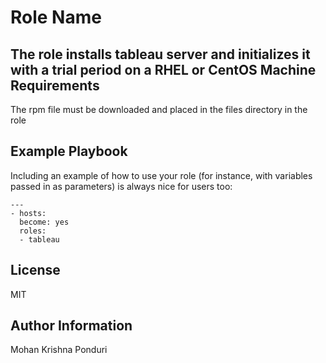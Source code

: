 Role Name
=========

The role installs tableau server and initializes it with a trial period on a RHEL or CentOS Machine
Requirements
------------

The rpm file must be downloaded and placed in the files directory in the role


Example Playbook
----------------

Including an example of how to use your role (for instance, with variables passed in as parameters) is always nice for users too:

    ---
    - hosts:
      become: yes
      roles:
      - tableau


License
-------

MIT

Author Information
------------------

Mohan Krishna Ponduri
